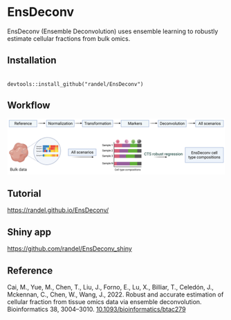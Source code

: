 # EnsDeconv
EnsDeconv (Ensemble Deconvolution) uses ensemble learning to robustly estimate cellular fractions from bulk omics.


## Installation

```

devtools::install_github("randel/EnsDeconv")
```

## Workflow
<img src = "./man/figures/EnsDeconv_algorithm.png">


Tutorial
-----------------
https://randel.github.io/EnsDeconv/

Shiny app
-----------------
https://github.com/randel/EnsDeconv_shiny


## Reference
Cai, M., Yue, M., Chen, T., Liu, J., Forno, E., Lu, X., Billiar, T., Celedón, J., Mckennan, C., Chen, W., Wang, J., 2022. Robust and accurate estimation of cellular fraction from tissue omics data via ensemble deconvolution. Bioinformatics 38, 3004–3010. [10.1093/bioinformatics/btac279](https://academic.oup.com/bioinformatics/article-abstract/38/11/3004/6570586?redirectedFrom=fulltext) 
